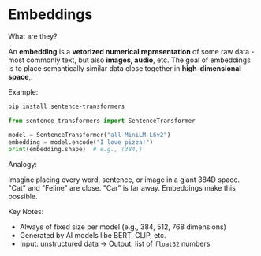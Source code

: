 # Embeddings

What are they?

An **embedding** is a **vetorized numerical representation** of some raw data - most commonly text, but also **images, audio**, etc. The goal of embeddings is to place semantically similar data close together in **high-dimensional space**,.

Example:

```bash
pip install sentence-transformers
```

```python
from sentence_transformers import SentenceTransformer

model = SentenceTransformer("all-MiniLM-L6v2")
embedding = model.encode("I love pizza!")
print(embedding.shape)  # e.g., (384,)
```

Analogy:

Imagine placing every word, sentence, or image in a giant 384D space. "Cat" and "Feline" are close. "Car" is far away. Embeddings make this possible.

Key Notes:

- Always of fixed size per model (e.g., 384, 512, 768 dimensions)
- Generated by AI models libe BERT, CLIP, etc.
- Input: unstructured data -> Output: list of `float32` numbers
